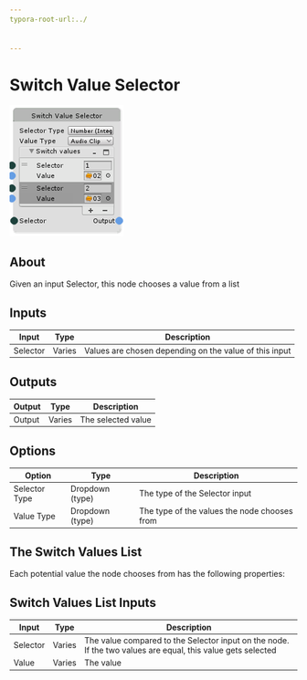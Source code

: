 ```yaml
---
typora-root-url:../


---
```


# Switch Value Selector



![Switch Value Selector](/IMG/Switch-Value-Selector.png)

## About

Given an input Selector, this node chooses a value from a list

## Inputs

| Input    | Type   | Description                                            |
| -------- | ------ | ------------------------------------------------------ |
| Selector | Varies | Values are chosen depending on the value of this input |


## Outputs

| Output | Type   | Description        |
| ------ | ------ | ------------------ |
| Output | Varies | The selected value |

## Options

| Option        | Type            | Description                                  |
| ------------- | --------------- | -------------------------------------------- |
| Selector Type | Dropdown (type) | The type of the Selector input               |
| Value Type    | Dropdown (type) | The type of the values the node chooses from |

## The Switch Values List

Each potential value the node chooses from has the following properties:

## Switch Values List Inputs

| Input    | Type   | Description                                                  |
| -------- | ------ | ------------------------------------------------------------ |
| Selector | Varies | The value compared to the Selector input on the node. If the two values are equal, this value gets selected |
| Value    | Varies | The value                                                    |
